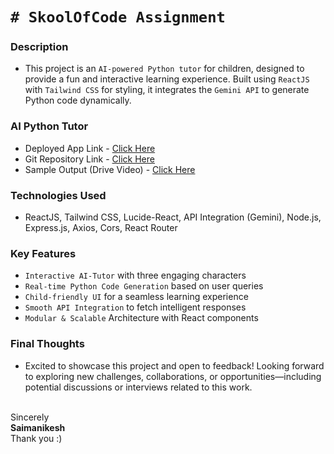 # `# SkoolOfCode Assignment`

### **Description**

- This project is an `AI-powered Python tutor` for children, designed to provide a fun and interactive learning experience. Built using `ReactJS` with `Tailwind CSS` for styling, it integrates the `Gemini API` to generate Python code dynamically.

### **AI Python Tutor**

- Deployed App Link - [Click Here](https://pythongpt.netlify.app)
- Git Repository Link - [Click Here](https://github.com/SAIMANIKESH/skool)
- Sample Output (Drive Video) - [Click Here](https://drive.google.com/file/d/1D6LM1TJaGnVucajd6Iv2jRDZAQiNEF7s/view)

### **Technologies Used**

- ReactJS, Tailwind CSS, Lucide-React, API Integration (Gemini), Node.js, Express.js, Axios, Cors, React Router

### **Key Features**

- `Interactive AI-Tutor` with three engaging characters
- `Real-time Python Code Generation` based on user queries
- `Child-friendly UI` for a seamless learning experience
- `Smooth API Integration` to fetch intelligent responses
- `Modular & Scalable` Architecture with React components

### **Final Thoughts**

- Excited to showcase this project and open to feedback! Looking forward to exploring new challenges, collaborations, or opportunities—including potential discussions or interviews related to this work.
  <br />
  <br />

Sincerely
<br/>
**Saimanikesh**
<br />
Thank you :)
